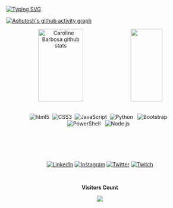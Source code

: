 

[![Typing SVG](https://readme-typing-svg.herokuapp.com/?color=ffffff&size=35&center=true&weight=800&vCenter=true&width=1000&lines=Olá,+meu+nome+é+Pedro+Pinkovay;Tenho+18+anos;Sou+do+Brasil;E+estudo+programação;Seja+bem-vindo!+:%29)](https://git.io/typing-svg)

[![Ashutosh's github activity graph](https://github-readme-activity-graph.vercel.app/graph?username=pinkovay&bg_color=000000&color=4981b6&line=000000&point=ffffff&area=true&hide_border=true)](https://github.com/ashutosh00710/github-readme-activity-graph)


<!-- <p align="center">
  <img src="https://github-profile-trophy.vercel.app/?username=pinkovay&theme=dracula&row=2&no-bg=true&column=3&margin-w=15&margin-h=15" />
</p> -->


<div align="center">  
  <img width="49%" height="195px" src="https://github-readme-stats.vercel.app/api?username=pinkovay&show_icons=true&count_private=true&hide_border=true&title_color=ffffff&icon_color=2874A6&text_color=2874A6&bg_color=0d1117" alt="Caroline Barbosa github stats" /> 
  <img width="41%" height="195px" src="https://github-readme-stats.vercel.app/api/top-langs/?username=pinkovay&layout=compact&hide_border=true&title_color=ffffff&text_color=2874A6&bg_color=0d1117" />
</div>

<div align="center" style="padding: 2em;"> 
    <img align="center" alt="html5" src="https://img.shields.io/badge/HTML5-E34F26?style=for-the-badge&logo=html5&logoColor=white" />&nbsp;
    <img align="center" alt="CSS3" src="https://img.shields.io/badge/CSS3-1572B6?style=for-the-badge&logo=css3&logoColor=white" />&nbsp;
    <img align="center" alt="JavaScript" src="https://img.shields.io/badge/JavaScript-F7DF1E?style=for-the-badge&logo=javascript&logoColor=black" />&nbsp;
    <img align="center" alt="Python" src="https://img.shields.io/badge/Python-14354C?style=for-the-badge&logo=python&logoColor=white" /> &nbsp;
    <img align="center" alt="Bootstrap" src="https://img.shields.io/badge/Bootstrap-563D7C?style=for-the-badge&logo=bootstrap&logoColor=white" /> &nbsp;
    <img align="center" alt="PowerShell" src="https://img.shields.io/badge/Powershell-2CA5E0?style=for-the-badge&logo=powershell&logoColor=white" /> &nbsp;
    <img align="center" alt="Node.js" src="https://img.shields.io/badge/Node.js-43853D?style=for-the-badge&logo=node.js&logoColor=white" /> &nbsp;
</div>

<br/>
<br/>
<br/>

<div align='center'>

[![LinkedIn](https://img.shields.io/badge/LinkedIn-0077B5?style=for-the-badge&logo=linkedin&logoColor=white)](https://www.linkedin.com/in/pedro-pinkovay-5b1b80233/)
[![Instagram](https://img.shields.io/badge/Instagram-E4405F?style=for-the-badge&logo=instagram&logoColor=white)](https://www.instagram.com/pinkovay/)
[![Twitter](https://img.shields.io/badge/Twitter-1DA1F2?style=for-the-badge&logo=twitter&logoColor=white)](https://twitter.com/PedroPinkovay)
[![Twitch](https://img.shields.io/badge/Twitch-9146FF?style=for-the-badge&logo=twitch&logoColor=white)](https://www.twitch.tv/pedropinkovay)

</div>
<div align="center">
<br><p align="centre"><b>Visitors Count</b></p>  
<p align="center"><img align="center" src="https://profile-counter.glitch.me/{pinkovay}/count.svg" /></p> 
<br>
</div>


